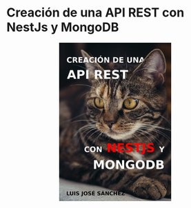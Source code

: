 # Creación de una API REST con NestJs y MongoDB

<p align="center">
  <a href="" target="blank"><img src="portada.jpg" width="260" alt="Creación de una API REST con NestJs y MongoDB" /></a>
</p>


